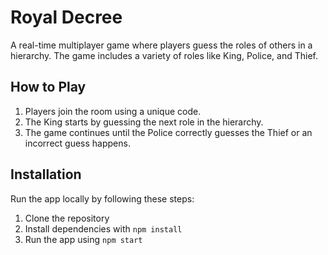 # Royal Decree

A real-time multiplayer game where players guess the roles of others in a hierarchy. The game includes a variety of roles like King, Police, and Thief.

## How to Play

1. Players join the room using a unique code.
2. The King starts by guessing the next role in the hierarchy.
3. The game continues until the Police correctly guesses the Thief or an incorrect guess happens.

## Installation

Run the app locally by following these steps:
1. Clone the repository
2. Install dependencies with `npm install`
3. Run the app using `npm start`

